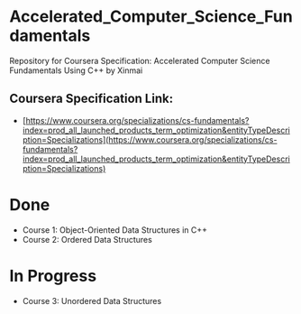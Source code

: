 # Accelerated_Computer_Science_Fundamentals
Repository for Coursera Specification: Accelerated Computer Science Fundamentals Using C++ by Xinmai

## Coursera Specification Link:
* [https://www.coursera.org/specializations/cs-fundamentals?index=prod_all_launched_products_term_optimization&entityTypeDescription=Specializations](https://www.coursera.org/specializations/cs-fundamentals?index=prod_all_launched_products_term_optimization&entityTypeDescription=Specializations)

# Done
* Course 1: Object-Oriented Data Structures in C++
* Course 2: Ordered Data Structures

# In Progress
* Course 3: Unordered Data Structures


